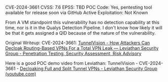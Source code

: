 CVE-2024-3661
CVSS: 7.6
EPSS: TBD
POC Code: Yes, pentesting tool available for release soon via GitHub
Active Exploitation: Not Known
 
From A VM standpoint this vulnerability has no detection capability at this time, nor is it in the Qualys Detection Pipeline. I don't know how likely it will be that it gets assigned a QID because of the nature of the vulnerability. 
 
Original Writeup: CVE-2024-3661: [TunnelVision - How Attackers Can Decloak Routing-Based VPNs For a Total VPN Leak — Leviathan Security Group - Penetration Testing, Security Assessment, Risk Advisory](https://www.leviathansecurity.com/blog/tunnelvision)
 
Here is a good POC demo video from Leviathan: TunnelVision - CVE-2024-3661 - [Decloaking Full and Split Tunnel VPNs - Leviathan Security Group (youtube.com)](https://www.youtube.com/watch?v=ajsLmZia6UU)
